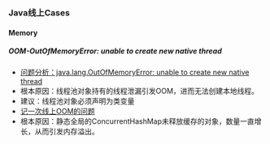 ### Java线上Cases

#### Memory
##### OOM-OutOfMemoryError: unable to create new native thread
* [问题分析：java.lang.OutOfMemoryError: unable to create new native thread](http://blog.csdn.net/ado1986/article/details/48286513)
 * 根本原因：线程池对象持有的线程泄漏引发OOM，进而无法创建本地线程。
 * 建议：线程池对象必须声明为类变量
* [记一次线上OOM的问题](http://blog.csdn.net/ado1986/article/details/49491597)
 * 根本原因：静态全局的ConcurrentHashMap未释放缓存的对象，数量一直增长，从而引发内存溢出。


